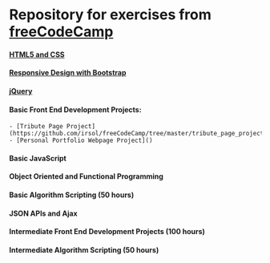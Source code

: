 # Repository for exercises from [freeCodeCamp](https://www.freecodecamp.org)

#### [HTML5 and CSS](https://github.com/irsol/freeCodeCamp/tree/master/HTML5_CSS)

#### [Responsive Design with Bootstrap](https://github.com/irsol/freeCodeCamp/tree/master/bootstrap)

#### [jQuery](https://github.com/irsol/freeCodeCamp/tree/master/jQuery)

#### Basic Front End Development Projects: 
	- [Tribute Page Project](https://github.com/irsol/freeCodeCamp/tree/master/tribute_page_project)
	- [Personal Portfolio Webpage Project]()

#### Basic JavaScript

#### Object Oriented and Functional Programming

#### Basic Algorithm Scripting (50 hours)

#### JSON APIs and Ajax

#### Intermediate Front End Development Projects (100 hours)

#### Intermediate Algorithm Scripting (50 hours)
